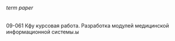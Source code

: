 ###### term paper
09-061 Кфу курсовая работа.
Разработка модулей медицинской информационной системы.ы